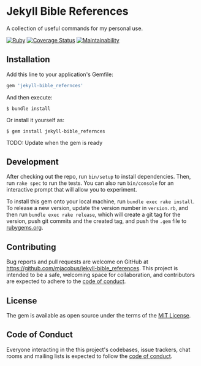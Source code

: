 # Jekyll Bible References

A collection of useful commands for my personal use.

[![Ruby](https://github.com/mjacobus/jekyll-bible_references/actions/workflows/main.yml/badge.svg)](https://github.com/mjacobus/jekyll-bible_references/actions/workflows/main.yml)
[![Coverage Status](https://coveralls.io/repos/github/mjacobus/jekyll-bible_references/badge.svg?branch=main)](https://coveralls.io/github/mjacobus/jekyll-bible_references?branch=main)
[![Maintainability](https://api.codeclimate.com/v1/badges/52468dead5a8c7568a0f/maintainability)](https://codeclimate.com/github/mjacobus/jekyll-bible_references/maintainability)

## Installation

Add this line to your application's Gemfile:

```ruby
gem 'jekyll-bible_refernces'
```

And then execute:

    $ bundle install

Or install it yourself as:

    $ gem install jekyll-bible_refernces

TODO: Update when the gem is ready

## Development

After checking out the repo, run `bin/setup` to install dependencies. Then, run `rake spec` to run the tests. You can also run `bin/console` for an interactive prompt that will allow you to experiment.

To install this gem onto your local machine, run `bundle exec rake install`. To release a new version, update the version number in `version.rb`, and then run `bundle exec rake release`, which will create a git tag for the version, push git commits and the created tag, and push the `.gem` file to [rubygems.org](https://rubygems.org).

## Contributing

Bug reports and pull requests are welcome on GitHub at https://github.com/mjacobus/jekyll-bible_references. This project is intended to be a safe, welcoming space for collaboration, and contributors are expected to adhere to the [code of conduct](https://github.com/mjacobus/jekyll-bible_references/blob/main/CODE_OF_CONDUCT.md).

## License

The gem is available as open source under the terms of the [MIT License](https://opensource.org/licenses/MIT).

## Code of Conduct

Everyone interacting in the this project's codebases, issue trackers, chat rooms and mailing lists is expected to follow the [code of conduct](https://github.com/mjacobus/jekyll-bible_references/blob/main/CODE_OF_CONDUCT.md).
